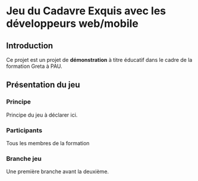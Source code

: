 # Jeu du Cadavre Exquis avec les développeurs web/mobile
## Introduction
Ce projet est un projet de **démonstration** à titre éducatif dans le cadre de la formation Greta à PAU.

## Présentation du jeu
### Principe
Principe du jeu à déclarer ici.

### Participants
Tous les membres de la formation

### Branche jeu
Une première branche avant la deuxième.
